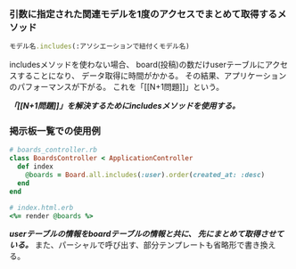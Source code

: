 
### 引数に指定された関連モデルを1度のアクセスでまとめて取得するメソッド

```ruby
モデル名.includes(:アソシエーションで紐付くモデル名)
```

 includesメソッドを使わない場合、
 board(投稿)の数だけuserテーブルにアクセスすることになり、
 データ取得に時間がかかる。
 その結果、アプリケーションのパフォーマンスが下がる。
 これを「[[N+1問題]]」という。
 
***「[[N+1問題]]」を解決するためにincludesメソッドを使用する。***


### 掲示板一覧での使用例

```ruby
# boards_controller.rb
class BoardsController < ApplicationController
  def index
    @boards = Board.all.includes(:user).order(created_at: :desc)
  end
end
```

```ruby
# index.html.erb
<%= render @boards %> 

```

***userテーブルの情報をboardテーブルの情報と共に、
先にまとめて取得させている。***
また、パーシャルで呼び出す、部分テンプレートも省略形で書き換える。
